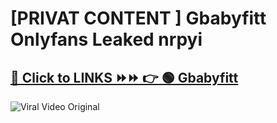 
 # [PRIVAT CONTENT ] Gbabyfitt Onlyfans Leaked nrpyi

## <h2><a href="https://clipsfans.com/Gbabyfitt&ref=git">🔗 Click to LINKS ⏩⏩ 👉 🟢 Gbabyfitt </a></h2>

<a href="https://clipsfans.com/Gbabyfitt&ref=git" rel="nofollow" data-target="animated-image.originalLink"><img src="https://i.ibb.co.com/xMMVF88/686577567.gif" alt="Viral Video Original" style="max-width: 100%; display: inline-block;" data-target="animated-image.originalImage"></a>


